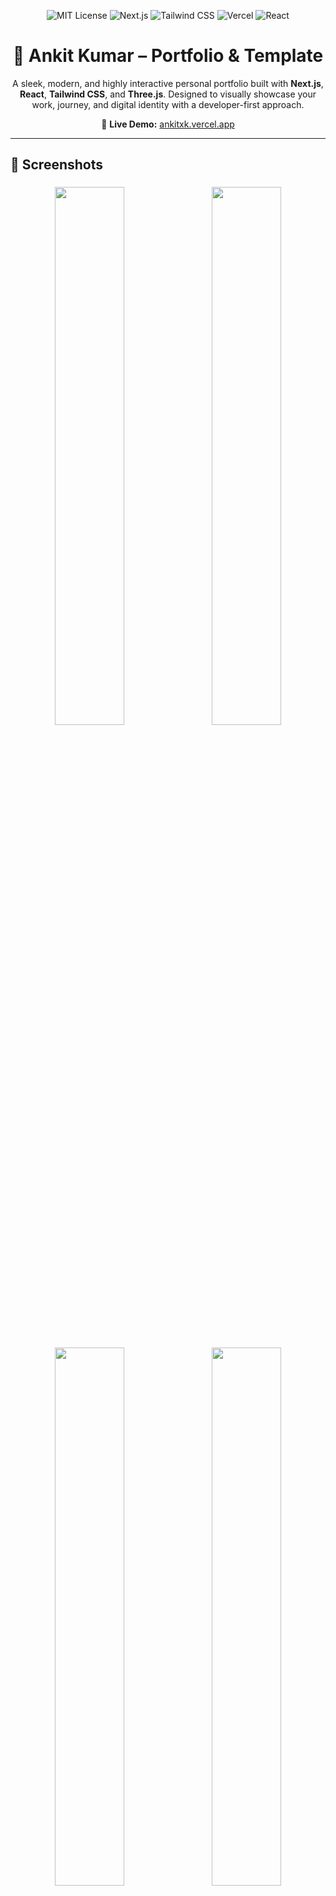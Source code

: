 <p align="center">
  <img src="https://img.shields.io/badge/License-MIT-yellow.svg?style=for-the-badge" alt="MIT License" />
  <img src="https://img.shields.io/badge/Next.js-14-blue?style=for-the-badge&logo=next.js" alt="Next.js" />
  <img src="https://img.shields.io/badge/TailwindCSS-3.4-38B2AC?style=for-the-badge&logo=tailwindcss&logoColor=white" alt="Tailwind CSS" />
  <img src="https://img.shields.io/badge/Deployed-Vercel-black?style=for-the-badge&logo=vercel" alt="Vercel" />
  <img src="https://img.shields.io/badge/React-18-61DAFB?style=for-the-badge&logo=react&logoColor=black" alt="React" />
</p>
<h1 align="center">🚀 Ankit Kumar – Portfolio & Template</h1>

<p align="center">
  A sleek, modern, and highly interactive personal portfolio built with <strong>Next.js</strong>, <strong>React</strong>, <strong>Tailwind CSS</strong>, and <strong>Three.js</strong>. Designed to visually showcase your work, journey, and digital identity with a developer-first approach.
</p>

<p align="center">
  🔗 <strong>Live Demo:</strong> <a href="https://ankitxk.vercel.app" target="_blank">ankitxk.vercel.app</a>
</p>

---

## 📸 Screenshots

<p align="center">
  <img src="https://github.com/user-attachments/assets/14097c5c-11bb-45b4-a084-5a10d21f8d68" width="47%" style="margin: 1%;" />
  <img src="https://github.com/user-attachments/assets/49b8cc9c-f6d9-428a-813e-7c269c501be5" width="47%" style="margin: 1%;" />
</p>

<p align="center">
  <img src="https://github.com/user-attachments/assets/42c156aa-d948-4402-8544-398eb1f7b850" width="47%" style="margin: 1%;" />
  <img src="https://github.com/user-attachments/assets/0c94c41f-d522-4bd8-ad1f-d7244cb497f3" width="47%" style="margin: 1%;" />
</p>

<p align="center">
  <img src="https://github.com/user-attachments/assets/c046f1a6-92fa-4ffb-836f-66c64638c7a7" width="47%" style="margin: 1%;" />
</p>

---

## ✨ Features

- 🎯 Built with **Next.js 14** (App Router) & **React 18**
- 🎨 **3D Dynamic Background** with Three.js for immersive experience
- 📱 **Fully Responsive** – Desktop, Tablet, and Mobile ready
- 🌙 **Light/Dark Mode** with easy CSS variable tweaks
- 🧩 **Component-Based UI** using ShadCN UI and Tailwind CSS
- 📊 **Data-Driven Content** – Easy to manage via `src/data/`
- 🔍 **SEO Optimized** with proper meta tags
- 🖱️ **Animated Cursor** to enhance interactivity

---

## 🧰 Getting Started

### ⚙️ Prerequisites

Ensure you have the following installed:

- [Node.js](https://nodejs.org/en/) (v18 or newer)
- npm / yarn / pnpm

### 🔧 Installation Steps

```bash
# 1. Clone the repo
git clone https://github.com/ankitxrishav/My_portfolio.git

# 2. Enter project directory
cd My_portfolio

# 3. Install dependencies
npm install
```

# 4. Start development server
npm run dev
Open [http://localhost:9002](http://localhost:9002) in your browser to see the result.

## 🛠️ How to Customize

All personal data is centralized in the `src/data/` directory. This makes it easy to add your own content without digging through component files.

### 1. Personal Information

-   **Page Title & Meta Description**: Open `src/app/layout.tsx` and modify the `<title>` and `<meta name="description" ... />` tags.
-   **Profile Picture**: Replace `/public/images/ankit-kumar-profile.jpg` with your own photo. You can update the path in `src/components/about/about-content.tsx`.
-   **About Me Text**: Edit the text and details in `src/components/about/about-content.tsx`.

### 2. Projects (`src/data/projects.ts`)

To update the projects section:
-   Open `src/data/projects.ts`.
-   The `projectsData` array contains objects, where each object represents a project.
-   Add, remove, or edit objects in this array.
-   **Project Images**: Place your project images in the `/public/images/` directory and update the `imageUrl` property for each project.

Example of a project object:
```ts
{
  id: 'proj-1',
  name: 'My Awesome Project',
  description: 'A brief, engaging description of what this project does and the problems it solves.',
  technologies: ['React', 'TypeScript', 'TailwindCSS'],
  imageUrl: '/images/my-project-image.png',
  sourceCodeUrl: 'https://github.com/your-username/your-repo',
  liveDemoUrl: 'https://my-project-live.com', // Optional
  year: 2024,
}
```

### 3. Professional Journey (`src/data/timeline.ts`)

To update your career and education timeline:
-   Open `src/data/timeline.ts`.
-   Modify the `timelineData` array. Each object represents an event on your timeline.
-   You can change the `icon`, `type`, `date`, `title`, and `description`.

### 4. Skills (`src/data/skills.ts`)

To update your skills:
-   Open `src/data/skills.ts`.
-   Skills are grouped into categories in the `skillsData` array.
-   You can add or remove skills, change categories, and adjust icons (from `lucide-react`).
-   To make a skill stand out, set its `highlight` property to `true`.

### 5. Contact & Social Links

-   Open `src/components/contact/static-contact-info.tsx`.
-   Update the `href` attributes in the `<a>` tags for your email, LinkedIn, and GitHub profiles.

### 6. Theming & Styling

-   **Colors**: Open `src/app/globals.css`. You can change the HSL values for `--primary`, `--accent`, `--background`, etc., for both `:root` (light mode) and `.dark` (dark mode).
-   **Fonts**: Open `tailwind.config.ts`. You can change the `fontFamily` properties under `theme.extend` to use different fonts. Remember to also update the font import links in `src/app/layout.tsx`.

## 💻 Tech Stack

-   **Framework**: [Next.js](https://nextjs.org/)
-   **Styling**: [Tailwind CSS](https://tailwindcss.com/)
-   **UI Components**: [ShadCN UI](https://ui.shadcn.com/)
-   **3D Graphics**: [Three.js](https://threejs.org/)
-   **Icons**: [Lucide React](https://lucide.dev/)
-   **Language**: [TypeScript](https://www.typescriptlang.org/)

## 📜 License

This project is licensed under the MIT License. You are free to use, modify, and distribute it. 

---

⭐ If you find this template helpful, please give it a star on GitHub

<p align="center"><strong>Made with ❤️ by <a href="https://github.com/ankitxrishav" target="_blank">Ankit Kumar</a></strong></p>
